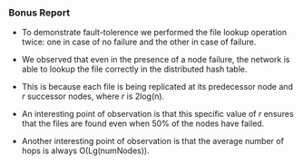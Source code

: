 ### Bonus Report

* To demonstrate fault-tolerence we performed the file lookup operation twice: one in case of no failure and the other in case of failure.

* We observed that even in the presence of a node failure, the network is able to lookup the file correctly in the distributed hash table.

* This is because each file is being replicated at its predecessor node and _r_ successor nodes, where _r_ is 2log(n). 

* An interesting point of observation is that this specific value of _r_ ensures that the files are found even when 50% of the nodes have failed.

* Another interesting point of observation is that the average number of hops is always O(Lg(numNodes)).
